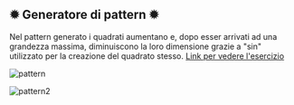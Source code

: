 ✹ Generatore di pattern ✹
---
Nel pattern generato i quadrati aumentano e, dopo esser arrivati ad una grandezza massima, diminuiscono la loro dimensione grazie a "sin" utilizzato per la creazione del quadrato stesso.
[Link per vedere l'esercizio](https://editor.p5js.org/irene.crln/full/CPNzYuDpz)

![pattern](https://user-images.githubusercontent.com/79697764/112559822-1468e780-8dd2-11eb-9001-50575927eec1.JPG)

![pattern2](https://user-images.githubusercontent.com/79697764/112559830-16cb4180-8dd2-11eb-99ac-acca42743054.JPG)
